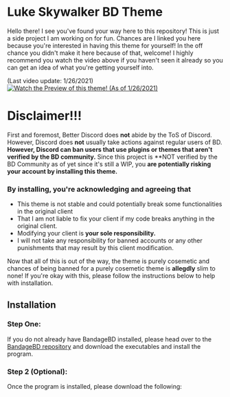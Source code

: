 # Luke Skywalker BD Theme

Hello there! I see you've found your way here to this repository! This is just a side project I am working on for fun. 
Chances are I linked you here because you're interested in having this theme for yourself! 
In the off chance you didn't make it here because of that, welcome! I highly recommend you watch the video above if you haven't seen it already so you can get an idea of what you're getting yourself into. 

(Last video update: 1/26/2021)
[![Watch the Preview of this theme! (As of 1/26/2021)](https://i.imgur.com/pbklqWg.png)](https://www.youtube.com/watch?v=HMp4iDcGaIs)

# Disclaimer!!!
First and foremost, Better Discord does **not** abide by the ToS of Discord. However, Discord does **not** usually take actions against regular users of BD. **However, Discord can ban users that use plugins or themes that aren't verified by the BD community.** Since this project is **NOT verified by the BD Community as of yet since it's still a WIP, you **are potentially risking your account by installing this theme.** 

### By installing, you're acknowledging and agreeing that 

* This theme is not stable and could potentially break some functionalities in the original client
* That I am not liable to fix your client if my code breaks anything in the original client.
* Modifying your client is **your sole responsibility.**
* I will not take any responsibility for banned accounts or any other punishments that may result by this client modification.

Now that all of this is out of the way, the theme is purely cosemetic and chances of being banned for a purely cosemetic theme is **allegdly** slim to none! 
If you're okay with this, please follow the instructions below to help with installation.


## Installation

### Step One:

If you do not already have BandageBD installed, please head over to the [BandageBD repository](https://github.com/rauenzi/BBDInstaller/releases/tag/v1.0.5) and download the executables and install the program.

### Step 2 (Optional): 

Once the program is installed, please download the following:
